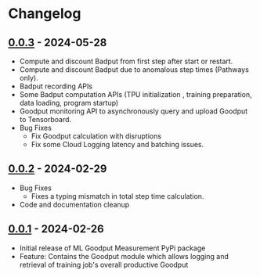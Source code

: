 # Changelog

<!--

Changelog follow the https://keepachangelog.com/ standard (at least the headers)

This allows:

* auto-parsing release notes during the automated releases from github-action:
  https://github.com/marketplace/actions/pypi-github-auto-release
* Have clickable headers in the rendered markdown

To release a new version (e.g. from `1.0.0` -> `2.0.0`):

* Create a new `# [0.0.1] - YYYY-MM-DD` header and add the current
  `[Unreleased]` notes.
* At the end of the file:
  * Define the new link url:
  `[0.0.1]: https://github.com/google/cloud_tpu_goodput/compare/v1.0.0...v2.0.0`
  * Update the `[Unreleased]` url: `v1.0.0...HEAD` -> `v2.0.0...HEAD`

-->

## [0.0.3] - 2024-05-28
* Compute and discount Badput from first step after start or restart.
* Compute and discount Badput due to anomalous step times (Pathways only).
* Badput recording APIs
* Some Badput computation APIs (TPU initialization , training preparation, data loading, program startup)
* Goodput monitoring API to asynchronously query and upload Goodput to Tensorboard.
* Bug Fixes
  * Fix Goodput calculation with disruptions
  * Fix some Cloud Logging latency and batching issues.


## [0.0.2] - 2024-02-29
* Bug Fixes
  * Fixes a typing mismatch in total step time calculation.
* Code and documentation cleanup

## [0.0.1] - 2024-02-26
* Initial release of ML Goodput Measurement PyPi package
* Feature: Contains the Goodput module which allows logging and retrieval of training job's overall productive Goodput

[0.0.3]: https://github.com/google/cloud_tpu_goodput/compare/v0.0.2...v0.0.3
[0.0.2]: https://github.com/google/cloud_tpu_goodput/compare/v0.0.1...v0.0.2
[0.0.1]: https://github.com/google/cloud_tpu_goodput/releases/tag/v0.0.1